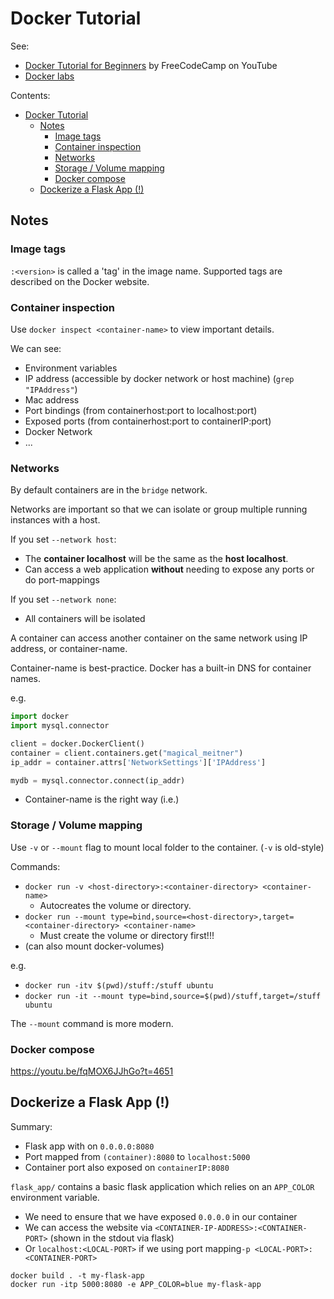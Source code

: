 # Docker Tutorial

See:
* [Docker Tutorial for Beginners](https://www.youtube.com/watch?v=fqMOX6JJhGo) by FreeCodeCamp on YouTube
* [Docker labs](https://kodekloud.com/p/docker-labs)

Contents:
- [Docker Tutorial](#docker-tutorial)
  - [Notes](#notes)
    - [Image tags](#image-tags)
    - [Container inspection](#container-inspection)
    - [Networks](#networks)
    - [Storage / Volume mapping](#storage--volume-mapping)
    - [Docker compose](#docker-compose)
  - [Dockerize a Flask App (!)](#dockerize-a-flask-app-)


## Notes

### Image tags

`:<version>` is called a 'tag' in the image name. Supported tags are described on the Docker website.

### Container inspection

Use `docker inspect <container-name>` to view important details.

We can see:
* Environment variables
* IP address (accessible by docker network or host machine) (`grep "IPAddress"`)
* Mac address
* Port bindings (from containerhost:port to localhost:port)
* Exposed ports (from containerhost:port to containerIP:port)
* Docker Network
* ...

### Networks

By default containers are in the `bridge` network.

Networks are important so that we can isolate or group multiple running instances with a host.

If you set `--network host`:
* The **container localhost** will be the same as the **host localhost**.
* Can access a web application **without** needing to expose any ports or do port-mappings

If you set `--network none`:
* All containers will be isolated

A container can access another container on the same network using IP address, or container-name.

Container-name is best-practice. Docker has a built-in DNS for container names.

 e.g.
```python
import docker
import mysql.connector

client = docker.DockerClient()
container = client.containers.get("magical_meitner")
ip_addr = container.attrs['NetworkSettings']['IPAddress']

mydb = mysql.connector.connect(ip_addr)

```

* Container-name is the right way (i.e.)

### Storage / Volume mapping

Use `-v` or `--mount` flag to mount local folder to the container. (`-v` is old-style)

Commands:
* `docker run -v <host-directory>:<container-directory> <container-name>`
  * Autocreates the volume or directory.
* `docker run --mount type=bind,source=<host-directory>,target=<container-directory> <container-name>`
  * Must create the volume or directory first!!!
* (can also mount docker-volumes)

e.g.
* `docker run -itv $(pwd)/stuff:/stuff ubuntu`
* `docker run -it --mount type=bind,source=$(pwd)/stuff,target=/stuff ubuntu`

The `--mount` command is more modern.

### Docker compose

https://youtu.be/fqMOX6JJhGo?t=4651

## Dockerize a Flask App (!)

Summary:
* Flask app with on `0.0.0.0:8080`
* Port mapped from `(container):8080` to `localhost:5000`
* Container port also exposed on `containerIP:8080`

`flask_app/` contains a basic flask application which relies on an `APP_COLOR` environment variable.
* We need to ensure that we have exposed `0.0.0.0` in our container
* We can access the website via `<CONTAINER-IP-ADDRESS>:<CONTAINER-PORT>` (shown in the stdout via flask)
* Or `localhost:<LOCAL-PORT>` if we using port mapping`-p <LOCAL-PORT>:<CONTAINER-PORT>`

```
docker build . -t my-flask-app
docker run -itp 5000:8080 -e APP_COLOR=blue my-flask-app
```